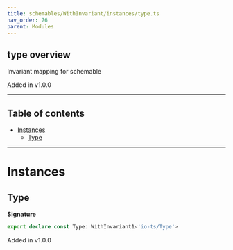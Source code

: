 ```yaml
---
title: schemables/WithInvariant/instances/type.ts
nav_order: 76
parent: Modules
---
```


## type overview

Invariant mapping for schemable

Added in v1.0.0

---

<h2 class="text-delta">Table of contents</h2>

- [Instances](#instances)
  - [Type](#type)

---

# Instances

## Type

**Signature**

```ts
export declare const Type: WithInvariant1<'io-ts/Type'>
```

Added in v1.0.0
